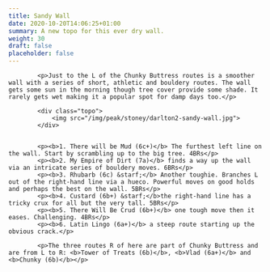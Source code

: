 ```yaml
---
title: Sandy Wall
date: 2020-10-20T14:06:25+01:00
summary: A new topo for this ever dry wall.
weight: 30
draft: false
placeholder: false
---
```


            <p>Just to the L of the Chunky Buttress routes is a smoother wall with a series of short, athletic and bouldery routes. The wall gets some sun in the morning though tree cover provide some shade. It rarely gets wet making it a popular spot for damp days too.</p>

            <div class="topo">
                <img src="/img/peak/stoney/darlton2-sandy-wall.jpg">
            </div>

            
            <p><b>1. There will be Mud (6c+)</b> The furthest left line on the wall. Start by scrambling up to the big tree. 4BRs</p>
            <p><b>2. My Empire of Dirt (7a)</b> finds a way up the wall via an intricate series of bouldery moves. 6BRs</p>
            <p><b>3. Rhubarb (6c) &starf;</b> Another toughie. Branches L out of the right-hand line via a hueco. Powerful moves on good holds and perhaps the best on the wall. 5BRs</p>
            <p><b>4. Custard (6b+) &starf;</b>the right-hand line has a tricky crux for all but the very tall. 5BRs</p>
            <p><b>5. There Will Be Crud (6b+)</b> one tough move then it eases. Challenging. 4BRs</p>
            <p><b>6. Latin Lingo (6a+)</b> a steep route starting up the obvious crack.</p>

            <p>The three routes R of here are part of Chunky Buttress and are from L to R: <b>Tower of Treats (6b)</b>, <b>Vlad (6a+)</b> and <b>Chunky (6b)</b></p>

